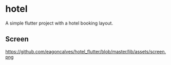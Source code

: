 # hotel

A simple flutter project with a hotel booking layout.

## Screen

https://github.com/eagoncalves/hotel_flutter/blob/master/lib/assets/screen.png
